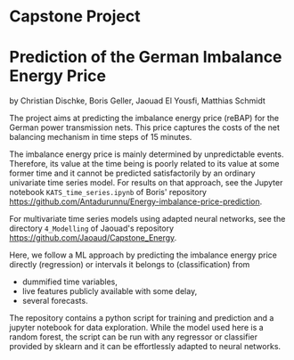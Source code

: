 # Capstone Project
# Prediction of the German Imbalance Energy Price

by Christian Dischke, Boris Geller, Jaouad El Yousfi, Matthias Schmidt

The project aims at predicting the imbalance energy
price (reBAP) for the German power transmission
nets. This price captures the costs of the net
balancing mechanism in time steps of 15 minutes. 

The imbalance energy price is mainly determined by unpredictable events. 
Therefore, its value at the time being is poorly related to its value at some former time 
and it cannot be predicted satisfactorily by an ordinary univariate time series model. 
For results on that approach, see the Jupyter notebook `KATS_time_series.ipynb` of Boris' repository 
https://github.com/Antadurunnu/Energy-imbalance-price-prediction.

For multivariate time series models using adapted neural networks, see the directory `4_Modelling` 
of Jaouad's repository https://github.com/Jaoaud/Capstone_Energy. 

Here, we follow a ML approach by predicting the imbalance energy price directly (regression) or intervals it belongs to (classification) from 
- dummified time variables, 
- live features publicly available with some delay,
- several forecasts.

The repository contains a python script for training and prediction and a jupyter notebook for data exploration.
While the model used here is a random forest, the script can be run with any regressor or classifier provided by sklearn 
and it can be effortlessly adapted to neural networks.

